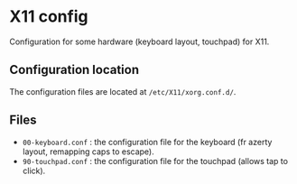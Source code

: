 # X11 config
Configuration for some hardware (keyboard layout, touchpad) for X11.

## Configuration location
The configuration files are located at `/etc/X11/xorg.conf.d/`.

## Files
- `00-keyboard.conf` : the configuration file for the keyboard (fr azerty layout, remapping caps to escape).
- `90-touchpad.conf` : the configuration file for the touchpad (allows tap to click).
